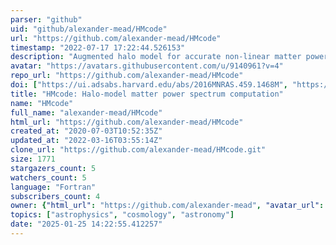 ```yaml
---
parser: "github"
uid: "github/alexander-mead/HMcode"
url: "https://github.com/alexander-mead/HMcode"
timestamp: "2022-07-17 17:22:44.526153"
description: "Augmented halo model for accurate non-linear matter power spectrum calculations"
avatar: "https://avatars.githubusercontent.com/u/9140961?v=4"
repo_url: "https://github.com/alexander-mead/HMcode"
doi: ["https://ui.adsabs.harvard.edu/abs/2016MNRAS.459.1468M", "https://ui.adsabs.harvard.edu/abs/2015MNRAS.454.1958M", "https://ui.adsabs.harvard.edu/abs/2015ascl.soft08001M/abstract"]
title: "HMcode: Halo-model matter power spectrum computation"
name: "HMcode"
full_name: "alexander-mead/HMcode"
html_url: "https://github.com/alexander-mead/HMcode"
created_at: "2020-07-03T10:52:35Z"
updated_at: "2022-03-16T03:55:14Z"
clone_url: "https://github.com/alexander-mead/HMcode.git"
size: 1771
stargazers_count: 5
watchers_count: 5
language: "Fortran"
subscribers_count: 4
owner: {"html_url": "https://github.com/alexander-mead", "avatar_url": "https://avatars.githubusercontent.com/u/9140961?v=4", "login": "alexander-mead", "type": "User"}
topics: ["astrophysics", "cosmology", "astronomy"]
date: "2025-01-25 14:22:55.412257"
---
```

